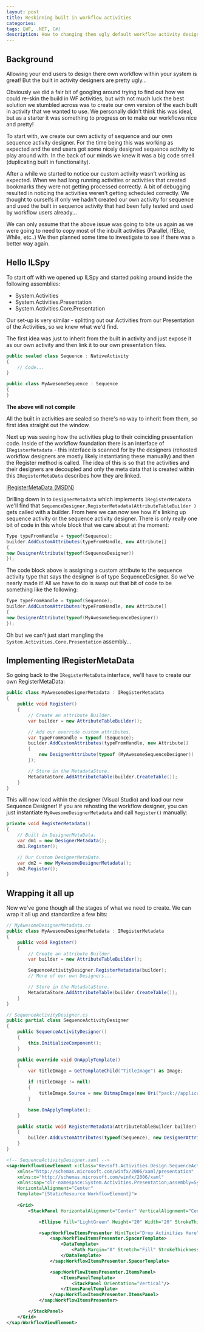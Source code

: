 ```yaml
---
layout: post
title: Reskinning built in workflow activities
categories:
tags: [WF, .NET, C#]
description: How to changing them ugly default workflow activity designers!
---
```


## Background
Allowing your end users to design there own workflow within your system is great! But the built in activity designers are pretty ugly...

Obviously we did a fair bit of googling around trying to find out how we could re-skin the build in WF activities, but with not much luck the best solution we stumbled across was to create our own version of the each built in activity that we wanted to use. We personally didn't think this was ideal, but as a starter it was something to progress on to make our workflows nice and pretty!

To start with, we create our own activity of sequence and our own sequence activity designer. For the time being this was working as expected and the end users got some nicely designed sequence activity to play around with. In the back of our minds we knew it was a big code smell (duplicating built in functionality).

After a while we started to notice our custom activity wasn't working as expected. When we had long running activities or activities that created bookmarks they were not getting processed correctly. A bit of debugging resulted in noticing the activities weren't getting scheduled correctly. We thought to ourselfs if only we hadn't created our own activity for sequence and used the built in sequence activity that had been fully tested and used by workflow users already...

We can only assume that the above issue was going to bite us again as we were going to need to copy most of the inbuilt activities (Parallel, IfElse, While, etc..)
We then planned some time to investigate to see if there was a better way again.

## Hello ILSpy
To start off with we opened up ILSpy and started poking around inside the following assemblies:

* System.Activities
* System.Activities.Presentation
* System.Activities.Core.Presentation

Our set-up is very similar - splitting out our Activities from our Presentation of the Activities, so we knew what we'd find.

The first idea was just to inherit from the built in activity and just expose it as our own activity and then link it to our own presentation files.

```csharp
public sealed class Sequence : NativeActivity
{
    // Code...
}
```

```csharp
public class MyAwesomeSequence : Sequence
{
}
```

**The above will not compile**

All the built in activities are sealed so there's no way to inherit from them, so first idea straight out the window.

Next up was seeing how the activities plug to their coinciding presentation code. Inside of the workflow foundation there is an interface of `IRegisterMetadata` - this interface is scanned for by the designers (rehosted workflow designers are mostly likely instantiating these manually) and then the Register method is called. The idea of this is so that the activities and their designers are decoupled and only the meta data that is created within this `IRegisterMetaData` describes how they are linked.

[IRegisterMetaData (MSDN)](http://msdn.microsoft.com/en-us/library/microsoft.windows.design.metadata.iregistermetadata(v=vs.90).aspx)

Drilling down in to `DesignerMetadata` which implements `IRegisterMetaData` we'll find that `SequenceDesigner.RegisterMetadata(AttributeTableBuilder )` gets called with a builder. From here we can now see how it's linking up sequence activity or the sequence activity designer.
There is only really one bit of code in this whole block that we care about at the moment:

```csharp
Type typeFromHandle = typeof(Sequence);
builder.AddCustomAttributes(typeFromHandle, new Attribute[]
{
new DesignerAttribute(typeof(SequenceDesigner))
});
```

The code block above is assigning a custom attribute to the sequence activity type that says the designer is of type SequenceDesigner.
So we've nearly made it! All we have to do is swap out that bit of code to be something like the following:

```csharp
Type typeFromHandle = typeof(Sequence);
builder.AddCustomAttributes(typeFromHandle, new Attribute[]
{
new DesignerAttribute(typeof(MyAwesomeSequenceDesigner))
});
```

Oh but we can't just start mangling the `System.Activities.Core.Presentation` assembly...

## Implementing IRegisterMetaData
So going back to the `IRegisterMetaData` interface, we'll have to create our own RegisterMetaData:

```csharp
public class MyAwesomeDesignerMetadata : IRegisterMetadata
{
    public void Register()
    {
        // Create an attribute Builder.
        var builder = new AttributeTableBuilder();

        // Add our override custom attributes.
        var typeFromHandle = typeof (Sequence);
        builder.AddCustomAttributes(typeFromHandle, new Attribute[]
        {
            new DesignerAttribute(typeof (MyAwesomeSequenceDesigner))
        });

        // Store in the MetadataStore.
        MetadataStore.AddAttributeTable(builder.CreateTable());
    }
}
```
This will now load within the designer (Visual Studio) and load our new Sequence Designer!
If you are rehosting the workflow designer, you can just instantiate `MyAwesomeDesignerMetadata` and call `Register()` manually:

```csharp
private void RegisterMetadata()
{             
    // Built in DesignerMetaData.
    var dm1 = new DesignerMetadata();
    dm1.Register();

    // Our Custom DesignerMetaData.
    var dm2 = new MyAwesomeDesignerMetadata();
    dm2.Register();
}
```

## Wrapping it all up
Now we've gone though all the stages of what we need to create. We can wrap it all up and standardize a few bits:

```csharp
// MyAwesomeDesignerMetadata.cs
public class MyAwesomeDesignerMetadata : IRegisterMetadata
{
    public void Register()
    {
        // Create an attribute Builder.
        var builder = new AttributeTableBuilder();

        SequenceActivityDesigner.RegisterMetadata(builder);
        // More of our own Designers...

        // Store in the MetadataStore.
        MetadataStore.AddAttributeTable(builder.CreateTable());
    }
}
```

```csharp
// SequenceActivityDesigner.cs
public partial class SequenceActivityDesigner
{
    public SequenceActivityDesigner()
    {
        this.InitializeComponent();
    }

    public override void OnApplyTemplate()
    {
        var titleImage = GetTemplateChild("TitleImage") as Image;

        if (titleImage != null)
        {
            titleImage.Source = new BitmapImage(new Uri("pack://application:,,,/Kevsoft.Activities.Design;component/Images/sequence.png"));
        }

        base.OnApplyTemplate();
    }

    public static void RegisterMetadata(AttributeTableBuilder builder)
    {
        builder.AddCustomAttributes(typeof(Sequence), new DesignerAttribute(typeof(SequenceActivityDesigner)));
    }
}
```

```xml
<!-- SequenceActivityDesigner.xaml -->
<sap:WorkflowViewElement x:Class="Kevsoft.Activities.Design.SequenceActivityDesigner"
    xmlns="http://schemas.microsoft.com/winfx/2006/xaml/presentation"
    xmlns:x="http://schemas.microsoft.com/winfx/2006/xaml"
    xmlns:sap="clr-namespace:System.Activities.Presentation;assembly=System.Activities.Presentation"
    HorizontalAlignment="Center"
    Template="{StaticResource WorkflowElement}">
    
    <Grid>
        <StackPanel HorizontalAlignment="Center" VerticalAlignment="Center">

            <Ellipse Fill="LightGreen" Height="20" Width="20" StrokeThickness="1" Stroke="#FFA8B3C2"/>

            <sap:WorkflowItemsPresenter HintText="Drop Activities Here" Items="{Binding Path=ModelItem.Activities}">
                <sap:WorkflowItemsPresenter.SpacerTemplate>
                    <DataTemplate>
                        <Path Margin="0" Stretch="Fill" StrokeThickness="1.5" StrokeMiterLimit="2.75" Stroke="#FFA8B3C2" Fill="#FFA8B3C2" Data="F1 M 0,2l 0,19l 1,0l -1,10l -1,-10l 1,0 Z" Width="8" Height="30"/>
                    </DataTemplate>
                </sap:WorkflowItemsPresenter.SpacerTemplate>

                <sap:WorkflowItemsPresenter.ItemsPanel>
                    <ItemsPanelTemplate>
                        <StackPanel Orientation="Vertical"/>
                    </ItemsPanelTemplate>
                </sap:WorkflowItemsPresenter.ItemsPanel>
            </sap:WorkflowItemsPresenter>

        </StackPanel>
    </Grid>
</sap:WorkflowViewElement>
```